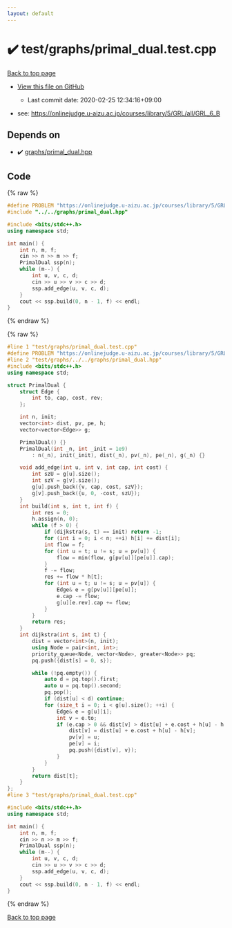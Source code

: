 ```yaml
---
layout: default
---
```


<!-- mathjax config similar to math.stackexchange -->
<script type="text/javascript" async
  src="https://cdnjs.cloudflare.com/ajax/libs/mathjax/2.7.5/MathJax.js?config=TeX-MML-AM_CHTML">
</script>
<script type="text/x-mathjax-config">
  MathJax.Hub.Config({
    TeX: { equationNumbers: { autoNumber: "AMS" }},
    tex2jax: {
      inlineMath: [ ['$','$'] ],
      processEscapes: true
    },
    "HTML-CSS": { matchFontHeight: false },
    displayAlign: "left",
    displayIndent: "2em"
  });
</script>

<script type="text/javascript" src="https://cdnjs.cloudflare.com/ajax/libs/jquery/3.4.1/jquery.min.js"></script>
<script src="https://cdn.jsdelivr.net/npm/jquery-balloon-js@1.1.2/jquery.balloon.min.js" integrity="sha256-ZEYs9VrgAeNuPvs15E39OsyOJaIkXEEt10fzxJ20+2I=" crossorigin="anonymous"></script>
<script type="text/javascript" src="../../../assets/js/copy-button.js"></script>
<link rel="stylesheet" href="../../../assets/css/copy-button.css" />


# :heavy_check_mark: test/graphs/primal_dual.test.cpp

<a href="../../../index.html">Back to top page</a>

* <a href="{{ site.github.repository_url }}/blob/master/test/graphs/primal_dual.test.cpp">View this file on GitHub</a>
    - Last commit date: 2020-02-25 12:34:16+09:00


* see: <a href="https://onlinejudge.u-aizu.ac.jp/courses/library/5/GRL/all/GRL_6_B">https://onlinejudge.u-aizu.ac.jp/courses/library/5/GRL/all/GRL_6_B</a>


## Depends on

* :heavy_check_mark: <a href="../../../library/graphs/primal_dual.hpp.html">graphs/primal_dual.hpp</a>


## Code

<a id="unbundled"></a>
{% raw %}
```cpp
#define PROBLEM "https://onlinejudge.u-aizu.ac.jp/courses/library/5/GRL/all/GRL_6_B"
#include "../../graphs/primal_dual.hpp"

#include <bits/stdc++.h>
using namespace std;

int main() {
    int n, m, f;
    cin >> n >> m >> f;
    PrimalDual ssp(n);
    while (m--) {
        int u, v, c, d;
        cin >> u >> v >> c >> d;
        ssp.add_edge(u, v, c, d);
    }
    cout << ssp.build(0, n - 1, f) << endl;
}
```
{% endraw %}

<a id="bundled"></a>
{% raw %}
```cpp
#line 1 "test/graphs/primal_dual.test.cpp"
#define PROBLEM "https://onlinejudge.u-aizu.ac.jp/courses/library/5/GRL/all/GRL_6_B"
#line 2 "test/graphs/../../graphs/primal_dual.hpp"
#include <bits/stdc++.h>
using namespace std;

struct PrimalDual {
    struct Edge {
        int to, cap, cost, rev;
    };

    int n, init;
    vector<int> dist, pv, pe, h;
    vector<vector<Edge>> g;

    PrimalDual() {}
    PrimalDual(int _n, int _init = 1e9)
        : n(_n), init(_init), dist(_n), pv(_n), pe(_n), g(_n) {}

    void add_edge(int u, int v, int cap, int cost) {
        int szU = g[u].size();
        int szV = g[v].size();
        g[u].push_back({v, cap, cost, szV});
        g[v].push_back({u, 0, -cost, szU});
    }
    int build(int s, int t, int f) {
        int res = 0;
        h.assign(n, 0);
        while (f > 0) {
            if (dijkstra(s, t) == init) return -1;
            for (int i = 0; i < n; ++i) h[i] += dist[i];
            int flow = f;
            for (int u = t; u != s; u = pv[u]) {
                flow = min(flow, g[pv[u]][pe[u]].cap);
            }
            f -= flow;
            res += flow * h[t];
            for (int u = t; u != s; u = pv[u]) {
                Edge& e = g[pv[u]][pe[u]];
                e.cap -= flow;
                g[u][e.rev].cap += flow;
            }
        }
        return res;
    }
    int dijkstra(int s, int t) {
        dist = vector<int>(n, init);
        using Node = pair<int, int>;
        priority_queue<Node, vector<Node>, greater<Node>> pq;
        pq.push({dist[s] = 0, s});

        while (!pq.empty()) {
            auto d = pq.top().first;
            auto u = pq.top().second;
            pq.pop();
            if (dist[u] < d) continue;
            for (size_t i = 0; i < g[u].size(); ++i) {
                Edge& e = g[u][i];
                int v = e.to;
                if (e.cap > 0 && dist[v] > dist[u] + e.cost + h[u] - h[v]) {
                    dist[v] = dist[u] + e.cost + h[u] - h[v];
                    pv[v] = u;
                    pe[v] = i;
                    pq.push({dist[v], v});
                }
            }
        }
        return dist[t];
    }
};
#line 3 "test/graphs/primal_dual.test.cpp"

#include <bits/stdc++.h>
using namespace std;

int main() {
    int n, m, f;
    cin >> n >> m >> f;
    PrimalDual ssp(n);
    while (m--) {
        int u, v, c, d;
        cin >> u >> v >> c >> d;
        ssp.add_edge(u, v, c, d);
    }
    cout << ssp.build(0, n - 1, f) << endl;
}

```
{% endraw %}

<a href="../../../index.html">Back to top page</a>

